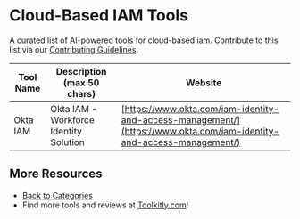 # Cloud-Based IAM Tools

A curated list of AI-powered tools for cloud-based iam. Contribute to this list via our [Contributing Guidelines](../CONTRIBUTING.md).

| Tool Name | Description (max 50 chars) | Website |
|-----------|----------------------------|---------|
| Okta IAM | Okta IAM - Workforce Identity Solution | [https://www.okta.com/iam-identity-and-access-management/](https://www.okta.com/iam-identity-and-access-management/) |

## More Resources
- [Back to Categories](../README.md)
- Find more tools and reviews at [Toolkitly.com](https://toolkitly.com)!

